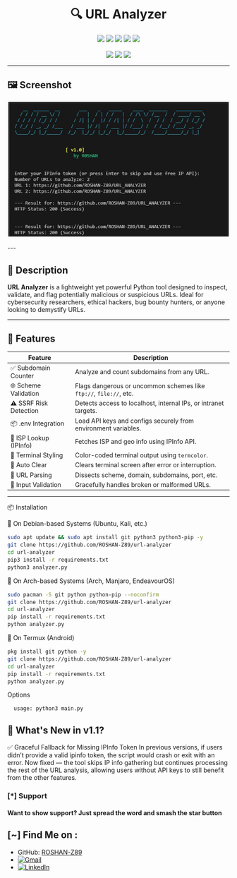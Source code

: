 <h1 align="center">🔍 URL Analyzer</h1>

<p align="center">
  <img src="https://img.shields.io/badge/Version-1.0-blue?style=for-the-badge">
  <img src="https://img.shields.io/github/stars/ROSHAN-Z89/url-analyzer?style=for-the-badge&color=orange">
  <img src="https://img.shields.io/github/forks/ROSHAN-Z89/url-analyzer?style=for-the-badge&color=purple">
  <img src="https://img.shields.io/github/issues/ROSHAN-Z89/url-analyzer?style=for-the-badge&color=red">
  <img src="https://img.shields.io/github/license/ROSHAN-Z89/url-analyzer?style=for-the-badge&color=blue">
  <br><br>
  <img src="https://img.shields.io/badge/Author-ROSHAN--Z89-green?style=flat-square">
  <img src="https://img.shields.io/badge/Open%20Source-Yes-cyan?style=flat-square">
  <img src="https://img.shields.io/badge/Written%20In-Python-blue?style=flat-square">
</p>

---
## 🖼️ Screenshot

<p align="center">
  <img src="urlanalyser.jpg" alt="URL Analyzer Screenshot" width="500"/>
</p>
---

## 🧠 Description

**URL Analyzer** is a lightweight yet powerful Python tool designed to inspect, validate, and flag potentially malicious or suspicious URLs. Ideal for cybersecurity researchers, ethical hackers, bug bounty hunters, or anyone looking to demystify URLs.

---

## 🚀 Features

| Feature | Description |
|--------|-------------|
| ✅ Subdomain Counter | Analyze and count subdomains from any URL. |
| 🌐 Scheme Validation | Flags dangerous or uncommon schemes like `ftp://`, `file://`, etc. |
| ⚠️ SSRF Risk Detection | Detects access to localhost, internal IPs, or intranet targets. |
| 📦 .env Integration | Load API keys and configs securely from environment variables. |
| 🧠 ISP Lookup (IPInfo) | Fetches ISP and geo info using IPInfo API. |
| 🎨 Terminal Styling | Color-coded terminal output using `termcolor`. |
| 🧹 Auto Clear | Clears terminal screen after error or interruption. |
| 🧪 URL Parsing | Dissects scheme, domain, subdomains, port, etc. |
| 🔎 Input Validation | Gracefully handles broken or malformed URLs. |

---

📦 Installation

🔧 On Debian-based Systems (Ubuntu, Kali, etc.)
```bash
sudo apt update && sudo apt install git python3 python3-pip -y
git clone https://github.com/ROSHAN-Z89/url-analyzer
cd url-analyzer
pip3 install -r requirements.txt
python3 analyzer.py
```
🧪 On Arch-based Systems (Arch, Manjaro, EndeavourOS)
```bash
sudo pacman -S git python python-pip --noconfirm
git clone https://github.com/ROSHAN-Z89/url-analyzer
cd url-analyzer
pip install -r requirements.txt
python analyzer.py

```
📱 On Termux (Android)
```bash
pkg install git python -y
git clone https://github.com/ROSHAN-Z89/url-analyzer
cd url-analyzer
pip install -r requirements.txt
python analyzer.py
```
Options
```
  usage: python3 main.py
```
## 📌 What's New in v1.1?
✅ Graceful Fallback for Missing IPInfo Token
In previous versions, if users didn’t provide a valid ipinfo token, the script would crash or exit with an error.
Now fixed — the tool skips IP info gathering but continues processing the rest of the URL analysis, allowing users without API keys to still benefit from the other features.  
  
### [*] Support
####  Want to show support? Just spread the word and smash the star button


## [~] Find Me on :

- GitHub: [ROSHAN-Z89](https://github.com/ROSHAN-Z89)
- [![Gmail](https://img.shields.io/badge/Gmail-Rouson%20Das-green?style=for-the-badge&logo=gmail)](mailto:rouson.ece@gmail.com)
- [![LinkedIn](https://img.shields.io/badge/LinkedIn-Rouson%20Das-blue?style=for-the-badge&logo=linkedin)](https://www.linkedin.com/in/rouson-das-563b52284/)
